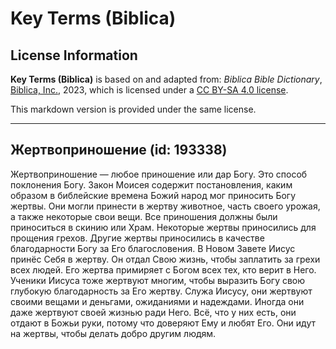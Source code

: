 # Key Terms (Biblica)

## License Information

**Key Terms (Biblica)** is based on and adapted from: _Biblica Bible Dictionary_, [Biblica, Inc.](https://www.biblica.com/), 2023, which is licensed under a [CC BY-SA 4.0 license](https://creativecommons.org/licenses/by-sa/4.0/legalcode.en).

This markdown version is provided under the same license.



--------------------------------

## Жертвоприношение (id: 193338)

Жертвоприношение — любое приношение или дар Богу. Это способ поклонения Богу. Закон Моисея содержит постановления, каким образом в библейские времена Божий народ мог приносить Богу жертвы. Они могли принести в жертву животное, часть своего урожая, а также некоторые свои вещи. Все приношения должны были приноситься в скинию или Храм. Некоторые жертвы приносились для прощения грехов. Другие жертвы приносились в качестве благодарности Богу за Его благословения. В Новом Завете Иисус принёс Себя в жертву. Он отдал Свою жизнь, чтобы заплатить за грехи всех людей. Его жертва примиряет с Богом всех тех, кто верит в Него. Ученики Иисуса тоже жертвуют многим, чтобы выразить Богу свою глубокую благодарность за Его жертву. Служа Иисусу, они жертвуют своими вещами и деньгами, ожиданиями и надеждами. Иногда они даже жертвуют своей жизнью ради Него. Всё, что у них есть, они отдают в Божьи руки, потому что доверяют Ему и любят Его. Они идут на жертвы, чтобы делать добро другим людям.


